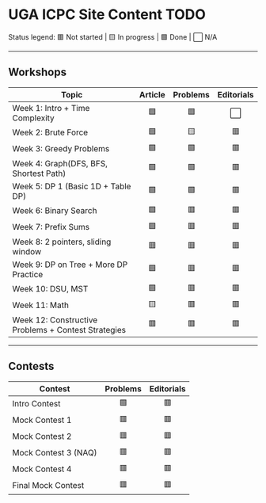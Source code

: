 # UGA ICPC Site Content TODO

Status legend: 🟥 Not started | 🟨 In progress | 🟩 Done | ⬜ N/A

---

## Workshops

| Topic                                 | Article  | Problems | Editorials |
|---------------------------------------|:-------: |:--------:|:----------:|
| Week 1: Intro + Time Complexity       | 🟩      | 🟩       | ⬜         |
| Week 2: Brute Force                   | 🟩      | 🟨       | 🟥         |
| Week 3: Greedy Problems               | 🟩      | 🟩       | 🟥         |
| Week 4: Graph(DFS, BFS, Shortest Path)| 🟩      | 🟩       | 🟥         |
| Week 5: DP 1 (Basic 1D + Table DP)    | 🟩      | 🟩       | 🟥         |
| Week 6: Binary Search                 | 🟩      | 🟥       | 🟥         |
| Week 7: Prefix Sums                   | 🟩      | 🟥       | 🟥         |
| Week 8: 2 pointers, sliding window    | 🟥      | 🟥       | 🟥         |
| Week 9: DP on Tree + More DP Practice | 🟩      | 🟥       | 🟥         |
| Week 10: DSU, MST                     | 🟩      | 🟥       | 🟥         |
| Week 11: Math                         | 🟨      | 🟥       | 🟥         |
| Week 12: Constructive Problems + Contest Strategies | 🟥 | 🟥   | 🟥         |

---

## Contests

| Contest                        | Problems | Editorials |
|--------------------------------|:--------:|:----------:|
| Intro Contest                  | 🟩       | 🟥        |
| Mock Contest 1                 | 🟥       | 🟥        |
| Mock Contest 2                 | 🟥       | 🟥        |
| Mock Contest 3 (NAQ)           | 🟥       | 🟥        |
| Mock Contest 4                 | 🟥       | 🟥        |
| Final Mock Contest             | 🟥       | 🟥        |
